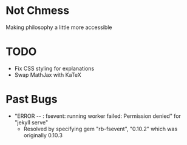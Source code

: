 # Not Chmess
Making philosophy a little more accessible

# TODO 
* Fix CSS styling for explanations
* Swap MathJax with KaTeX

# Past Bugs
* "ERROR -- : fsevent: running worker failed: Permission denied" for "jekyll serve"
    * Resolved by specifying gem "rb-fsevent", "0.10.2" which was originally 0.10.3
